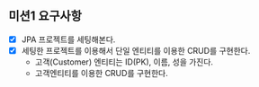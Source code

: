 ## 미션1 요구사항
- [x]  JPA 프로젝트를 세팅해본다.
- [x]  세팅한 프로젝트를 이용해서 단일 엔티티를 이용한 CRUD를 구현한다.
    - 고객(Customer) 엔티티는 ID(PK), 이름, 성을 가진다.
    - 고객엔티티를 이용한 CRUD를 구현한다.
